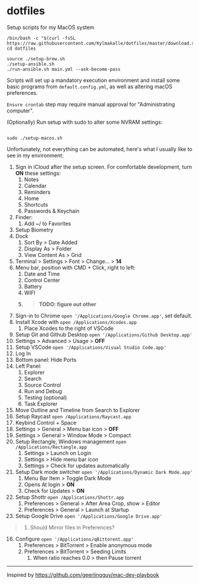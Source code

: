 # dotfiles

Setup scripts for my MacOS system

```shell
/bin/bash -c "$(curl -fsSL https://raw.githubusercontent.com/Kylmakalle/dotfiles/master/download.sh)"; cd dotfiles
```

```shell
source ./setup-brew.sh
./setup-ansible.sh
./run-ansible.sh main.yml --ask-become-pass
```

Scripts will set up a mandatory execution environment and install some basic programs from `default.config.yml`, as well as altering macOS preferences.

`Ensure crontab` step may require manual approval for "Administrating computer".

(Optionally) Run setup with sudo to alter some NVRAM settings:

```shell

sudo ./setup-macos.sh
```

Unfortunately, not everything can be automated, here's what I usually like to see in my environment:

1. Sign in iCloud after the setup screen. For comfortable development, turn **ON** these settings:
   1. Notes
   2. Calendar
   3. Reminders
   4. Home
   5. Shortcuts
   6. Passwords & Keychain
2. Finder:
   1. Add ~/ to Favorites
3. Setup Biometry
4. Dock
   1. Sort By > Date Added
   2. Display As > Folder
   3. View Content As > Grid
5. Terminal > Settings > Font > Change... > **14**
6. Menu bar, position with CMD + Click, right to left:
   1. Date and Time
   2. Control Center
   3. Battery
   4. WIFI
   5. > **TODO: figure out other**
7. Sign-in to Chrome `open '/Applications/Google Chrome.app'`, set default.
8. Install Xcode with `open /Applications/Xcodes.app`
   1. Place Xcodes to the right of VSCode
9.  Setup Git and Github Desktop `open '/Applications/Github Desktop.app'`
   1. Settings > Advanced > Usage > **OFF**
10. Setup VSCode `open '/Applications/Visual Studio Code.app'`
   1. Log In
   2. Bottom panel: Hide Ports
   3. Left Panel:
      1. Explorer
      2. Search
      3. Source Control
      4. Run and Debug
      5. Testing (optional)
      6. Task Explorer
   4. Move Outline and Timeline from Search to Explorer
11. Setup Raycast `open /Applications/Raycast.app`
   1. Keybind Control + Space
   2. Settings > General > Menu bar icon > **OFF**
   3. Settings > General > Window Mode > Compact
12. Setup Rectangle, Windows management `open /Applications/Rectangle.app`
    1. Settings > Launch on Login
    2. Settings > Hide menu bar icon
    3. Settings > Check for updates automatically
13. Setup Dark mode switcher `open '/Applications/Dynamic Dark Mode.app'`
    1. Menu Bar Item > Toggle Dark Mode
    2. Opens At login > **ON**
    3. Check for Updates > **ON**
14. Setup Shottr `open /Applications/Shottr.app`
    1. Preferences > General > After Area Crop, show > Editor
    2. Preferences > General > Launch at Startup
15. Setup Google Drive `open '/Applications/Google Drive.app'`
   >
   > 1. Should Mirror files in Preferences?
16. Configure `open '/Applications/qBittorent.app'`
    1. Preferences > BitTorrent > Enable anonymous mode
    2. Preferences > BitTorrent > Seeding Limits
        1. When ratio reaches 0.0 > then Pause torrent

---

Inspired by <https://github.com/geerlingguy/mac-dev-playbook>
